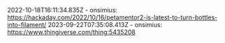 2022-10-18T16:11:34.835Z - onsimius: https://hackaday.com/2022/10/16/petamentor2-is-latest-to-turn-bottles-into-filament/
2023-09-22T07:35:08.413Z - onsimius: https://www.thingiverse.com/thing:5435208